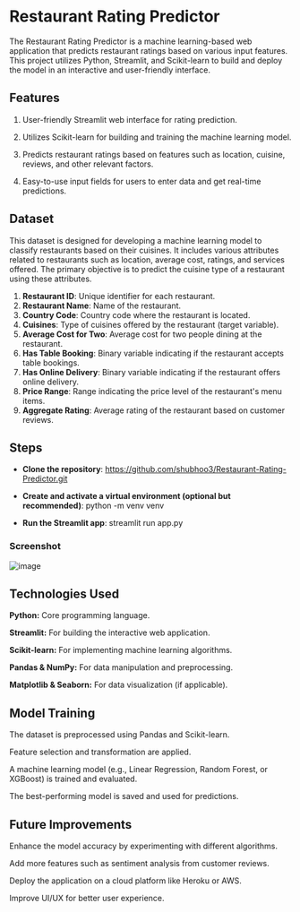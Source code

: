 # Restaurant Rating Predictor

The Restaurant Rating Predictor is a machine learning-based web application that predicts restaurant ratings based on various input features. This project utilizes Python, Streamlit, and Scikit-learn to build and deploy the model in an interactive and user-friendly interface.


## Features

1.  User-friendly Streamlit web interface for rating prediction.


2. Utilizes Scikit-learn for building and training the machine learning model.

3. Predicts restaurant ratings based on features such as location, cuisine, reviews, and other relevant factors.

4. Easy-to-use input fields for users to enter data and get real-time predictions.


 

## Dataset

This dataset is designed for developing a machine learning model to classify restaurants based on their cuisines. It includes various attributes related to restaurants such as location, average cost, ratings, and services offered. The primary objective is to predict the cuisine type of a restaurant using these attributes.

1. **Restaurant ID**: Unique identifier for each restaurant.
2. **Restaurant Name**: Name of the restaurant.
3. **Country Code**: Country code where the restaurant is located.
4. **Cuisines**: Type of cuisines offered by the restaurant (target variable).
5. **Average Cost for Two**: Average cost for two people dining at the restaurant.
6. **Has Table Booking**: Binary variable indicating if the restaurant accepts table bookings.
7. **Has Online Delivery**: Binary variable indicating if the restaurant offers online delivery.
8. **Price Range**: Range indicating the price level of the restaurant's menu items.
9. **Aggregate Rating**: Average rating of the restaurant based on customer reviews.


## Steps


- **Clone the repository**: https://github.com/shubhoo3/Restaurant-Rating-Predictor.git


- **Create and activate a virtual environment (optional but recommended)**: python -m venv venv 

- **Run the Streamlit app**: streamlit run app.py

### Screenshot

![image](https://github.com/user-attachments/assets/34a48be7-52d2-4652-b979-3372f15d1d60)


## Technologies Used

**Python:** Core programming language.

**Streamlit:** For building the interactive web application.

**Scikit-learn:** For implementing machine learning algorithms.

**Pandas & NumPy:** For data manipulation and preprocessing.

**Matplotlib & Seaborn:** For data visualization (if applicable).

## Model Training

The dataset is preprocessed using Pandas and Scikit-learn.

Feature selection and transformation are applied.

A machine learning model (e.g., Linear Regression, Random Forest, or XGBoost) is trained and evaluated.

The best-performing model is saved and used for predictions.

## Future Improvements

Enhance the model accuracy by experimenting with different algorithms.

Add more features such as sentiment analysis from customer reviews.

Deploy the application on a cloud platform like Heroku or AWS.

Improve UI/UX for better user experience.


